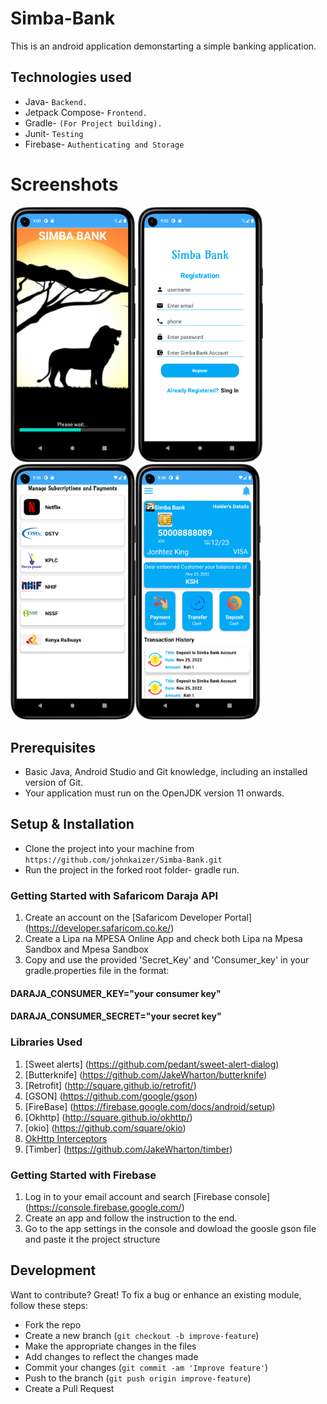 # Simba-Bank
This is an android application demonstarting a simple banking application.
## Technologies used
* Java- `Backend.`
* Jetpack Compose- `Frontend.`
* Gradle- `(For Project building).`
* Junit- `Testing`
* Firebase- `Authenticating and Storage`


# Screenshots
<img src="Images/Splash.png" width="200" > <img src="Images/Signup.png" width="200">
<img src="Images/subscriptions.png" width="200" ><img src="Images/Home.png" width="200" >

## Prerequisites
- Basic Java, Android Studio and Git knowledge, including an installed version of Git.
- Your application must run on the OpenJDK version 11 onwards.

## Setup & Installation
* Clone the project into your machine from `https://github.com/johnkaizer/Simba-Bank.git`
* Run the project in the forked root folder- gradle run.

### Getting Started with Safaricom Daraja API
1. Create an account on the [Safaricom Developer Portal] (https://developer.safaricom.co.ke/)
2. Create a Lipa na MPESA Online App  and check both Lipa na Mpesa Sandbox and Mpesa Sandbox
3. Copy and use the provided 'Secret_Key' and 'Consumer_key' in your gradle.properties file in the format:
#### DARAJA_CONSUMER_KEY="your consumer key"
#### DARAJA_CONSUMER_SECRET="your secret key"
### Libraries Used
1. [Sweet alerts] (https://github.com/pedant/sweet-alert-dialog)
2. [Butterknife] (https://github.com/JakeWharton/butterknife)
3. [Retrofit] (http://square.github.io/retrofit/)
4. [GSON] (https://github.com/google/gson)
5. [FireBase] (https://firebase.google.com/docs/android/setup)
6. [Okhttp] (http://square.github.io/okhttp/)
7. [okio] (https://github.com/square/okio)
8. [OkHttp Interceptors](https://github.com/square/okhttp/wiki/Interceptors)
9. [Timber] (https://github.com/JakeWharton/timber)
### Getting Started with Firebase
1. Log in to your email account and search [Firebase console] (https://console.firebase.google.com/)
2. Create an app and follow the instruction to the end.
3. Go to the app settings in the console and dowload the goosle gson file and paste it the project structure

## Development
Want to contribute? Great!
To fix a bug or enhance an existing module, follow these steps:

- Fork the repo
- Create a new branch (`git checkout -b improve-feature`)
- Make the appropriate changes in the files
- Add changes to reflect the changes made
- Commit your changes (`git commit -am 'Improve feature'`)
- Push to the branch (`git push origin improve-feature`)
- Create a Pull Request

